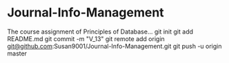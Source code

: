 # Journal-Info-Management
The course assignment of Principles of Database...
git init
git add README.md
git commit -m "V_13"
git remote add origin git@github.com:Susan9001/Journal-Info-Management.git
git push -u origin master
